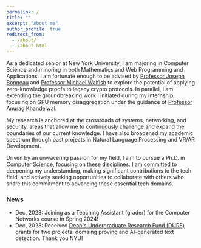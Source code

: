 ```yaml
---
permalink: /
title: ""
excerpt: "About me"
author_profile: true
redirect_from: 
  - /about/
  - /about.html
---
```

As a dedicated senior at New York University, I am majoring in Computer Science and minoring in both Mathematics and Web Programming and Applications. I am fortunate enough to be advised by [Professor Joseph Bonneau](https://jbonneau.com/) and [Professor Michael Walfish](https://cs.nyu.edu/~mwalfish/) to explore the potential of applying zero-knowledge proofs to legacy crypto protocols. In parallel, I am extending the groundbreaking work I initiated during my internship, focusing on GPU memory disaggregation under the guidance of [Professor Anurag Khandelwal](https://www.anuragkhandelwal.com).

My research is anchored at the crossroads of systems, networking, and security, areas that allow me to continuously challenge and expand the boundaries of our current knowledge. I have also broadened my academic spectrum through past projects in Natural Language Processing and VR/AR Development.

Driven by an unwavering passion for my field, I aim to pursue a Ph.D. in Computer Science, focusing on these disciplines. I am committed to deepening my understanding, making significant contributions to the tech field, and actively seeking opportunities to collaborate with others who share this commitment to advancing these essential tech domains.


### News
- Dec, 2023: Joining as a Teaching Assistant (grader) for the Computer Networks course in Spring 2024!
- Dec, 2023: Received [Dean's Undergraduate Research Fund (DURF)](https://cas.nyu.edu/undergraduate-research/deans-undergraduate-research-fund/DURFG.html) grants for two projects: domaing proving and AI-generated text detection. Thank you NYU!